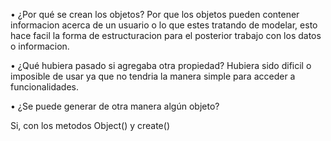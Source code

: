 • ¿Por qué se crean los objetos?
Por que los objetos pueden contener informacion acerca de un usuario o lo que estes tratando de modelar, esto hace facil la forma de estructuracion para el posterior trabajo con los datos o informacion.


• ¿Qué hubiera pasado si agregaba otra propiedad?
Hubiera sido dificil o imposible de usar ya que no tendria la manera simple para acceder a funcionalidades.



• ¿Se puede generar de otra manera algún objeto?

Si, con los metodos Object() y create()